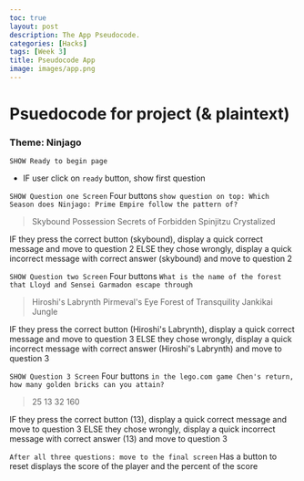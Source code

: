 ```yaml
---
toc: true
layout: post
description: The App Pseudocode.
categories: [Hacks]
tags: [Week 3]
title: Pseudocode App
image: images/app.png
---
```



# Psuedocode for project (& plaintext)

### Theme: Ninjago
```SHOW Ready to begin page```
- IF user click on `ready` button, show first question

```SHOW Question one Screen```
Four buttons
`show question on top: Which Season does Ninjago: Prime Empire follow the pattern of?`
> Skybound
> Possession
> Secrets of Forbidden Spinjitzu
> Crystalized

IF they press the correct button (skybound), display a quick correct message and move to question 2
ELSE they chose wrongly, display a quick incorrect message with correct answer (skybound) and move to question 2

```SHOW Question two Screen```
Four buttons
`What is the name of the forest that Lloyd and Sensei Garmadon escape through`
> Hiroshi's Labrynth
> Pirmeval's Eye
> Forest of Transquility
> Jankikai Jungle

IF they press the correct button (Hiroshi's Labrynth), display a quick correct message and move to question 3
ELSE they chose wrongly, display a quick incorrect message with correct answer (Hiroshi's Labrynth) and move to question 3

```SHOW Question 3 Screen```
Four buttons
`in the lego.com game Chen's return, how many golden bricks can you attain?`
> 25
> 13
> 32
> 160

IF they press the correct button (13), display a quick correct message and move to question 3
ELSE they chose wrongly, display a quick incorrect message with correct answer (13) and move to question 3


```After all three questions: move to the final screen```
Has a button to reset
displays the score of the player and the percent of the score
